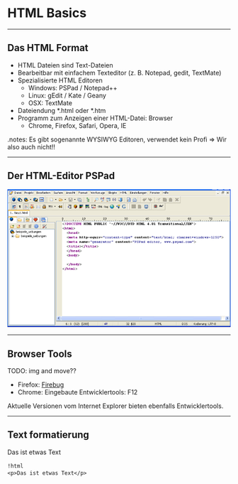 HTML Basics
===========

---

Das HTML Format
---------------

- HTML Dateien sind Text-Dateien
- Bearbeitbar mit einfachem Texteditor (z. B. Notepad, gedit, TextMate)
- Spezialisierte HTML Editoren
	- Windows: PSPad / Notepad++
	- Linux: gEdit / Kate / Geany
	- OSX:  TextMate
- Dateiendung *.html oder *.htm
- Programm zum Anzeigen einer HTML-Datei: Browser
	- Chrome, Firefox, Safari, Opera, IE

.notes: Es gibt sogenannte WYSIWYG Editoren, verwendet kein Profi ⇒ Wir also auch nicht!!

---
Der HTML-Editor PSPad
---------------------
<img src="images/pspad.png" alt="PSPad HTML Editor Screenshot">

---

Browser Tools
-------------

TODO: img and move??

- Firefox: <a href="https://addons.mozilla.org/de/firefox/addon/firebug/" target="_blank">Firebug</a>
- Chrome: Eingebaute Entwicklertools: F12

Aktuelle Versionen vom Internet Explorer bieten ebenfalls Entwicklertools.

---
Text formatierung
-----------------

<p>Das ist etwas Text</p>

	!html
	<p>Das ist etwas Text</p>
